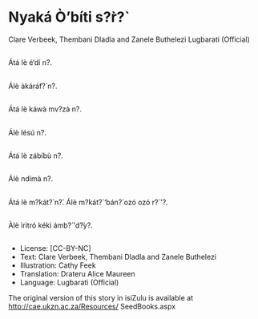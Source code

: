 # Nyaká Ò’bíti s?̀r?̀
Clare Verbeek, Thembani
Dladla and Zanele Buthelezi
Lugbarati (Official)

##
Átá lè é‘dí n?.


##
Álè àkáráf?́ n?.


##
Átá lè káwà mv?zà n?.


##
Álè lésú n?.


##
Átá lè zábíbù n?.


##
Álè ndímà n?.


##
Átá lè m?̀kát?̀ n?́.
Álè m?̀kát?̀ ‘bán?́ ozó ozó r?̀
'?.


##
Àlè ìrìtró kékì ámb?́ 'd?̀y?.


##
* License: [CC-BY-NC]
* Text: Clare Verbeek, Thembani Dladla and Zanele Buthelezi
* Illustration: Cathy Feek
* Translation: Drateru Alice Maureen
* Language: Lugbarati (Official)

The original version of this story in isiZulu is
available at http://cae.ukzn.ac.za/Resources/
SeedBooks.aspx

